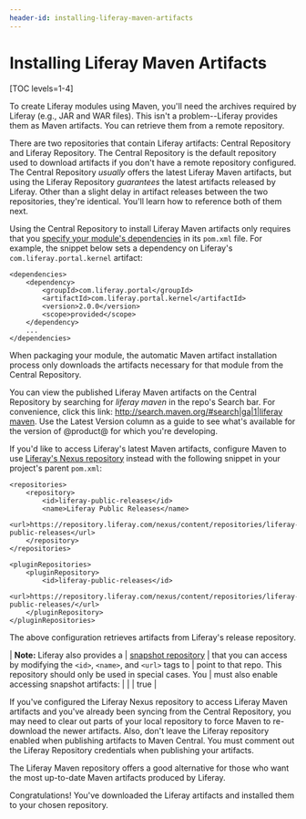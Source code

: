 ```yaml
---
header-id: installing-liferay-maven-artifacts
---
```


# Installing Liferay Maven Artifacts

[TOC levels=1-4]

To create Liferay modules using Maven, you'll need the archives required by
Liferay (e.g., JAR and WAR files). This isn't a problem--Liferay provides
them as Maven artifacts. You can retrieve them from a remote repository. 

There are two repositories that contain Liferay artifacts: Central Repository
and Liferay Repository. The Central Repository is the default repository used to
download artifacts if you don't have a remote repository configured. The Central
Repository *usually* offers the latest Liferay Maven artifacts, but using the
Liferay Repository *guarantees* the latest artifacts released by Liferay.  Other
than a slight delay in artifact releases between the two repositories, they're
identical. You'll learn how to reference both of them next.

Using the Central Repository to install Liferay Maven artifacts only requires
that you 
[specify your module's dependencies](/docs/7-0/tutorials/-/knowledge_base/t/configuring-dependencies) 
in its `pom.xml` file. For example, the snippet below sets a dependency on
Liferay's `com.liferay.portal.kernel` artifact:

    <dependencies>
        <dependency>
            <groupId>com.liferay.portal</groupId>
            <artifactId>com.liferay.portal.kernel</artifactId>
            <version>2.0.0</version>
            <scope>provided</scope>
        </dependency>
        ...
    </dependencies>

When packaging your module, the automatic Maven artifact installation process
only downloads the artifacts necessary for that module from the Central
Repository. 

You can view the published Liferay Maven artifacts on the Central Repository by
searching for *liferay maven* in the repo's Search bar. For convenience, click
this link: [http://search.maven.org/#search|ga|1|liferay maven](http://search.maven.org/#search|ga|1|liferay%20maven).
Use the Latest Version column as a guide to see what's available for
the version of @product@ for which you're developing.

If you'd like to access Liferay's latest Maven artifacts, configure Maven to use 
[Liferay's Nexus repository](https://repository.liferay.com) instead with the
following snippet in your project's parent `pom.xml`:

    <repositories>
        <repository>
            <id>liferay-public-releases</id>
            <name>Liferay Public Releases</name>
            <url>https://repository.liferay.com/nexus/content/repositories/liferay-public-releases</url>
        </repository>
    </repositories>
	  
	<pluginRepositories>
        <pluginRepository>
            <id>liferay-public-releases</id>
            <url>https://repository.liferay.com/nexus/content/repositories/liferay-public-releases/</url>
        </pluginRepository>
    </pluginRepositories>

The above configuration retrieves artifacts from Liferay's release repository.

| **Note:** Liferay also provides a
| [snapshot repository](https://repository.liferay.com/nexus/content/repositories/liferay-public-snapshots/)
| that you can access by modifying the `<id>`, `<name>`, and `<url>` tags to
| point to that repo. This repository should only be used in special cases. You
| must also enable accessing snapshot artifacts:
| 
|     <snapshots>
|         <enabled>true</enabled>
|     </snapshots>

<!-- When the Liferay repository is configured in your `settings.xml` file,
archetypes are generated based on that repository's contents. See the
[Generating New Projects Using Archetypes]() tutorial for details on using Maven
archetypes for Liferay development.
-->
<!--
The above should be added once the archetype tutorial is written. -Cody
-->

If you've configured the Liferay Nexus repository to access Liferay
Maven artifacts and you've already been syncing from the Central Repository,
you may need to clear out parts of your local repository to force Maven to
re-download the newer artifacts. Also, don't leave the Liferay repository
enabled when publishing artifacts to Maven Central. You must comment out the
Liferay Repository credentials when publishing your artifacts.

The Liferay Maven repository offers a good alternative for those who want the
most up-to-date Maven artifacts produced by Liferay. 

Congratulations! You've downloaded the Liferay artifacts and installed them to
your chosen repository.
